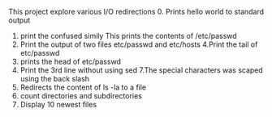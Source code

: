 This project explore various I/O redirections
0. Prints hello world to standard output
1. print the confused simily 
This prints the contents of /etc/passwd
3. Print the output of two files etc/passwd and etc/hosts
4.Print the tail of etc/passwd
5. prints the head of etc/passwd
6. Print the 3rd line without using sed
7.The special characters was scaped using the back slash
8. Redirects the content of ls -la to a file
11. count directories and subdirectories
12. Display 10 newest files
